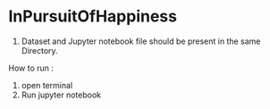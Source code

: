 # InPursuitOfHappiness


1. Dataset and Jupyter notebook file should be present in the same Directory.


How to run : 

1. open terminal 
2. Run jupyter notebook

